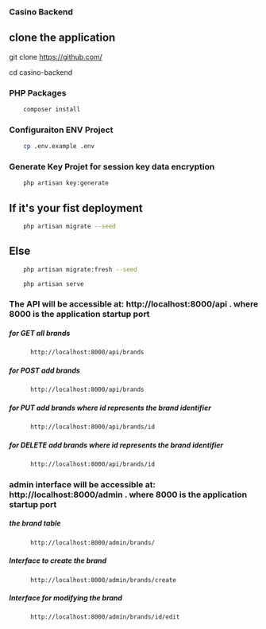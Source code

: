 ### Casino Backend
## clone the application
git clone https://github.com/

cd casino-backend

### PHP Packages
```bash
    composer install 
```

### Configuraiton ENV Project
```bash
    cp .env.example .env
```

### Generate Key Projet for session key data encryption

```bash
    php artisan key:generate
```

## If it's your fist deployment

```bash
    php artisan migrate --seed
```

## Else

```bash
    php artisan migrate:fresh --seed
```

```bash
    php artisan serve
```

### The API will be accessible at: http://localhost:8000/api . where 8000 is the application startup port

##### for GET all brands
```bash
      http://localhost:8000/api/brands 
```

##### for POST add brands
```bash
      http://localhost:8000/api/brands 
```

##### for PUT add brands where id represents the brand identifier
```bash
      http://localhost:8000/api/brands/id 
```

##### for DELETE add brands where id represents the brand identifier
```bash
      http://localhost:8000/api/brands/id 
```


### admin interface will be accessible at: http://localhost:8000/admin . where 8000 is the application startup port

##### the brand table
```bash
      http://localhost:8000/admin/brands/ 
```

##### Interface to create the brand

```bash
      http://localhost:8000/admin/brands/create
```

##### Interface for modifying the brand
```bash
      http://localhost:8000/admin/brands/id/edit
```